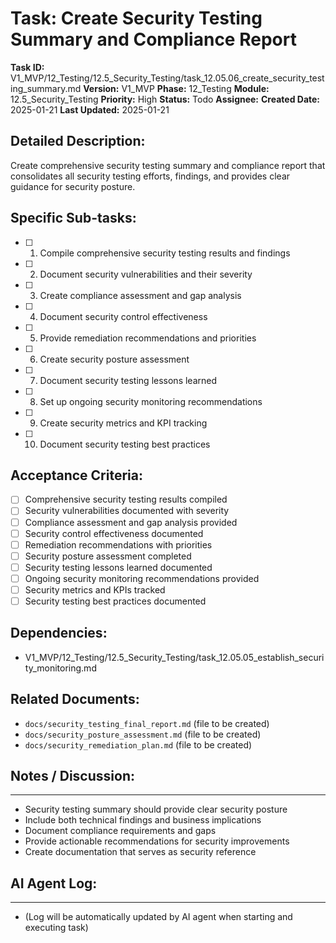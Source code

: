 # Task: Create Security Testing Summary and Compliance Report

**Task ID:** V1_MVP/12_Testing/12.5_Security_Testing/task_12.05.06_create_security_testing_summary.md
**Version:** V1_MVP
**Phase:** 12_Testing
**Module:** 12.5_Security_Testing
**Priority:** High
**Status:** Todo
**Assignee:**
**Created Date:** 2025-01-21
**Last Updated:** 2025-01-21

## Detailed Description:
Create comprehensive security testing summary and compliance report that consolidates all security testing efforts, findings, and provides clear guidance for security posture.

## Specific Sub-tasks:
- [ ] 1. Compile comprehensive security testing results and findings
- [ ] 2. Document security vulnerabilities and their severity
- [ ] 3. Create compliance assessment and gap analysis
- [ ] 4. Document security control effectiveness
- [ ] 5. Provide remediation recommendations and priorities
- [ ] 6. Create security posture assessment
- [ ] 7. Document security testing lessons learned
- [ ] 8. Set up ongoing security monitoring recommendations
- [ ] 9. Create security metrics and KPI tracking
- [ ] 10. Document security testing best practices

## Acceptance Criteria:
- [ ] Comprehensive security testing results compiled
- [ ] Security vulnerabilities documented with severity
- [ ] Compliance assessment and gap analysis provided
- [ ] Security control effectiveness documented
- [ ] Remediation recommendations with priorities
- [ ] Security posture assessment completed
- [ ] Security testing lessons learned documented
- [ ] Ongoing security monitoring recommendations provided
- [ ] Security metrics and KPIs tracked
- [ ] Security testing best practices documented

## Dependencies:
- V1_MVP/12_Testing/12.5_Security_Testing/task_12.05.05_establish_security_monitoring.md

## Related Documents:
- `docs/security_testing_final_report.md` (file to be created)
- `docs/security_posture_assessment.md` (file to be created)
- `docs/security_remediation_plan.md` (file to be created)

## Notes / Discussion:
---
* Security testing summary should provide clear security posture
* Include both technical findings and business implications
* Document compliance requirements and gaps
* Provide actionable recommendations for security improvements
* Create documentation that serves as security reference

## AI Agent Log:
---
* (Log will be automatically updated by AI agent when starting and executing task)